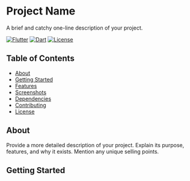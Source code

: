# Project Name

A brief and catchy one-line description of your project.

[![Flutter](https://img.shields.io/badge/Flutter-2.8.0-blue?logo=flutter)](https://flutter.dev/)
[![Dart](https://img.shields.io/badge/Dart-2.15.0-blue?logo=dart)](https://dart.dev/)
[![License](https://img.shields.io/badge/License-MIT-green)](LICENSE)

## Table of Contents

- [About](#about)
- [Getting Started](#getting-started)
- [Features](#features)
- [Screenshots](#screenshots)
- [Dependencies](#dependencies)
- [Contributing](#contributing)
- [License](#license)

## About

Provide a more detailed description of your project. Explain its purpose, features, and why it exists. Mention any unique selling points.

## Getting Started
